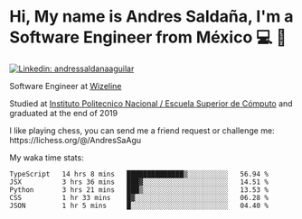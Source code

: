 # Hi, My name is Andres Saldaña, I'm a Software Engineer from México :computer: :boy:

[![Linkedin: andressaldanaaguilar](https://img.shields.io/badge/-andressaldanaaguilar-blue?style=flat-square&logo=Linkedin&logoColor=white&link=https://www.linkedin.com/in/thaianebraga/)](https://www.linkedin.com/in/andressaldanaaguilar)

<p>Software Engineer at <a href="https://www.wizeline.com/">Wizeline</a></p>
<p>Studied at <a href="https://en.wikipedia.org/wiki/ESCOM">Instituto Politecnico Nacional / Escuela Superior de Cómputo</a> and graduated at the end of 2019</p>
<p>I like playing chess, you can send me a friend request or challenge me: https://lichess.org/@/AndresSaAgu</p>

<p> My waka time stats: </p>

<!--START_SECTION:waka-->
```text
TypeScript   14 hrs 8 mins   ██████████████▒░░░░░░░░░░   56.94 % 
JSX          3 hrs 36 mins   ███▓░░░░░░░░░░░░░░░░░░░░░   14.51 % 
Python       3 hrs 21 mins   ███▒░░░░░░░░░░░░░░░░░░░░░   13.53 % 
CSS          1 hr 33 mins    █▓░░░░░░░░░░░░░░░░░░░░░░░   06.28 % 
JSON         1 hr 5 mins     █░░░░░░░░░░░░░░░░░░░░░░░░   04.40 % 
```
<!--END_SECTION:waka-->
